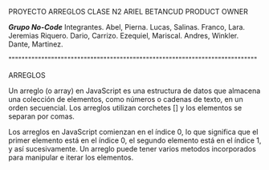 PROYECTO ARREGLOS CLASE N2 ARIEL BETANCUD
PRODUCT OWNER

***Grupo No-Code*** 
Integrantes.
Abel, Pierna.
Lucas, Salinas.
Franco, Lara.
Jeremias Riquero.
Dario, Carrizo.
Ezequiel, Mariscal.
Andres, Winkler.
Dante, Martinez.

""""""""""""""""""""""""""""""""""""""""""""""""""""""""""""""""""""""""""""

ARREGLOS

Un arreglo (o array) en JavaScript es una estructura de datos que almacena una colección de elementos, como números o cadenas de texto, en un orden secuencial. 
Los arreglos utilizan corchetes [] y los elementos se separan por comas.

Los arreglos en JavaScript comienzan en el índice 0, lo que significa que el primer elemento está en el índice 0, el segundo elemento está en el índice 1, y así sucesivamente. 
Un arreglo puede tener varios metodos incorporados para manipular e iterar los elementos.